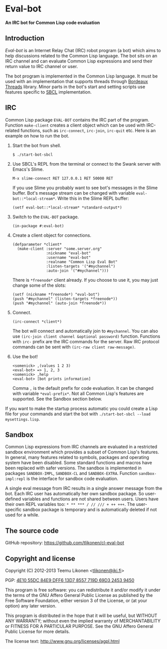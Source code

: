 Eval-bot
========

**An IRC bot for Common Lisp code evaluation**


Introduction
------------

_Eval-bot_ is an Internet Relay Chat (IRC) robot program (a bot) which
aims to help discussions related to the Common Lisp language. The bot
sits on an IRC channel and can evaluate Common Lisp expressions and send
their return value to IRC channel or user.

The bot program is implemented in the Common Lisp language. It must be
used with an implementation that supports threads through
[Bordeaux Threads][BT] library. Minor parts in the bot's start and
setting scripts use features specific to [SBCL][] implementation.

[BT]:   http://common-lisp.net/project/bordeaux-threads/
[SBCL]: http://www.sbcl.org/


IRC
---

Common Lisp package `EVAL-BOT` contains the IRC part of the program.
Function `make-client` creates a client object which can be used with
IRC-related functions, such as `irc-connect`, `irc-join`, `irc-quit`
etc. Here is an example on how to run the bot.

 1. Start the bot from shell.

        $ ./start-bot-sbcl

 2. Use SBCL's REPL from the terminal or connect to the Swank server
    with Emacs's Slime.

        M-x slime-connect RET 127.0.0.1 RET 50000 RET

    If you use Slime you probably want to see bot's messages in the
    Slime buffer. Bot's message stream can be changed with variable
    `eval-bot::*local-stream*`. Write this in the Slime REPL buffer:

        (setf eval-bot::*local-stream* *standard-output*)

 3. Switch to the `EVAL-BOT` package.

        (in-package #:eval-bot)

 4. Create a client object for connections.

        (defparameter *client*
          (make-client :server "some.server.org"
                       :nickname "eval-bot"
                       :username "eval-bot"
                       :realname "Common Lisp Eval Bot"
                       :listen-targets '("#mychannel")
                       :auto-join '("#mychannel")))

    There is `*freenode*` client already. If you choose to use it, you
    may just change some of the slots:

        (setf (nickname *freenode*) "eval-bot")
        (push "#mychannel" (listen-targets *freenode*))
        (push "#mychannel" (auto-join *freenode*))

 5. Connect.

        (irc-connect *client*)

    The bot will connect and automatically join to `#mychannel`. You can
    also use `(irc-join client channel &optional password)` function.
    Functions with `irc-` prefix are the IRC commands for the server.
    Raw IRC protocol commands can be sent with `(irc-raw client
    raw-message)`.

 6. Use the bot!

        <somenick> ,(values 1 2 3)
        <eval-bot> => 1, 2, 3
        <somenick> ,help
        <eval-bot> [bot prints information]

    Comma `,` is the default prefix for code evaluation. It can be
    changed with variable `*eval-prefix*`. Not all Common Lisp's
    features are supported. See the Sandbox section below.

If you want to make the startup process automatic you could create a
Lisp file for your commands and start the bot with `./start-bot-sbcl
--load mysettings.lisp`.


Sandbox
-------

Common Lisp expressions from IRC channels are evaluated in a restricted
sandbox environment which provides a subset of Common Lisp's features.
In general, many features related to symbols, packages and operating
system have been disabled. Some standard functions and macros have been
replaced with safer versions. The sandbox is implemented in packages
`SANDBOX-IMPL`, `SANDBOX-CL` and `SANDBOX-EXTRA`. Function
`sandbox-impl:repl` is the interface for sandbox code evaluation.

A single eval message from IRC results in a single answer message from
the bot. Each IRC user has automatically her own sandbox package. So
user-defined variables and functions are not shared between users. Users
have their own REPL variables too: `* ** *** / // /// + ++ +++`. The
user-specific sandbox package is temporary and is automatically deleted
if not used for a while.


The source code
---------------

GitHub repository: <https://github.com/tlikonen/cl-eval-bot>


Copyright and license
---------------------

Copyright (C) 2012-2013 Teemu Likonen <<tlikonen@iki.fi>>

PGP: [4E10 55DC 84E9 DFF6 13D7 8557 719D 69D3 2453 9450][PGP]

This program is free software: you can redistribute it and/or modify it
under the terms of the GNU Affero General Public License as published by
the Free Software Foundation, either version 3 of the License, or (at
your option) any later version.

This program is distributed in the hope that it will be useful, but
WITHOUT ANY WARRANTY; without even the implied warranty of
MERCHANTABILITY or FITNESS FOR A PARTICULAR PURPOSE. See the GNU Affero
General Public License for more details.

The license text: <http://www.gnu.org/licenses/agpl.html>

[PGP]: http://koti.kapsi.fi/~dtw/pgp-key.asc
